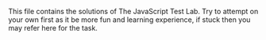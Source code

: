 This file contains the solutions of The JavaScript Test Lab. Try to attempt on your own first as it be more fun and learning experience, if stuck then you may refer here for the task.
